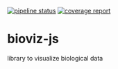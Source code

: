 [![pipeline status](https://gitlab.pasteur.fr/rplanel/bioviz-js/badges/master/pipeline.svg)](https://gitlab.pasteur.fr/rplanel/bioviz-js/commits/master)
[![coverage report](https://gitlab.pasteur.fr/rplanel/bioviz-js/badges/master/coverage.svg)](https://gitlab.pasteur.fr/rplanel/bioviz-js/commits/master)
# bioviz-js
library to visualize biological data
